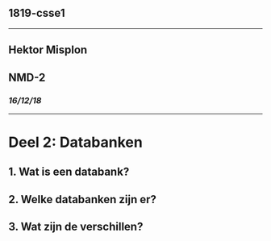 ## 1819-csse1
___
## Hektor Misplon
## NMD-2
### _16/12/18_
___

# Deel 2: Databanken

## 1. Wat is een databank?
## 2. Welke databanken zijn er?
## 3. Wat zijn de verschillen?
